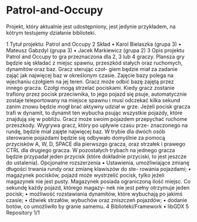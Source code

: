 # Patrol-and-Occupy

Projekt, który aktualnie jest udostępniony, jest jedynie przykładem, na kótrym testujemy działanie biblioteki.

1 Tytuł projektu: Patrol and Occupy
2 Skład
• Karol Bielaszka (grupa 3)
• Mateusz Gabzdyl (grupa 3)
• Jacek Markiewicz (grupa 2)
3 Opis projektu
Patrol and Occupy to gra przeznaczona dla 2, 3 lub 4 graczy. Plansza gry będzie się składać
z miejsc spawnu, przeszkód stałych oraz ruchomych, dynamitów oraz baz. Gracz sterując czoł-
giem będzie miał za zadanie zająć jak najwięcej baz w określonym czasie. Zajęcie bazy polega
na wjechaniu czołgiem na jej teren. Gracz może odbić bazę zajętą przez innego gracza. Czołgi
mogą strzelać pociskami. Kiedy gracz zostanie trafiony przez pocisk przeciwnika, to jego pojazd
się psuje, automatycznie zostaje teleportowany na miejsce spawnu i musi odczekać kilka sekund
zanim znowu będzie mogł brać aktywny udział w grze. Jeżeli pocisk gracza trafi w dynamit,
to dynamit ten wybucha psując wszystkie pojazdy, które znajdują się w pobliżu. Gracz może
swoim pojazdem przepychać ruchome przeszkody. Wygrywa gracz, który po upływie czasu prze-
znaczonego na rundę, będzie miał zajęte najwięcej baz.
W trybie dla dwóch osób sterowanie pojazdami będzie się odbywało domyślnie za pomocą
przycisków A, W, D, SPACE dla pierwszgo gracza, oraz strzałek i prawego CTRL dla drugiego
gracza.
W pozostałych trybach na jednego gracza będzie przypadał jeden przycisk (które dokładnie
przyciski, to jest jeszcze do ustalenia).
Opcjonalne rozszerzenia
• Ustawienia, umożliwiające zmianę długości trwania rundy oraz zmianę klawiszów do ste-
rowania pojazdami;
• magazynek pocisków, pojazd może wystrzelić pocisk, tylko jeżeli magazynek nie jest pusty.
Magazynek posiada ograniczoną ilość miejsc. Co sekundę każdy pojazd, którego magazy-
nek nie jest pełny otrzymuje jeden pocisk;
• możliwość rozstawiania dynamitów, które wybuchają po jakimś czasie;
• dźwiek strzałów, wybuchów oraz zniszczeń pojazdów;
• dodanie botów, co umożliwiło by granie samemu.
4 Biblioteki/Framework
• libGDX
5 Repository
1/1
